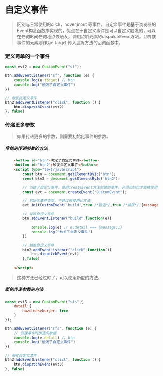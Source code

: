 # 自定义事件
> 区别与日常使用的click，hover,input 等事件，自定义事件是基于浏览器的Event构造函数来实现的，优点在于自定义事件是可以自定义触发的，可以在任何时间任何地点去触发，调用监听元素的dispatchEvent方法，监听该事件的元素则作为e.target 传入监听方法的回调函数中。

### 定义简单的一个事件

```js
const evt2 = new CustomEvent("sf");

btn.addEventListener("sf", function (e) {
	console.log(e.target) // btn 
	console.log("触发了自定义事件")
})

// 触发自定义事件
btn2.addEventListener("click", function () {
	btn.dispatchEvent(evt2)
}, false)
```

### 传递更多参数
> 如果传递更多的参数，则需要初始化事件的参数。

##### 传统的传递参数的方法
```html
    <button id="btn">绑定了自定义事件</button>
	<button id="btn2">触发自定义事件</button>
	<script type="text/javascript">
		const btn = document.getElementById('btn');
		const btn2 = document.getElementById('btn2');

		// 创建了自定义事件，使用createEvent方法创建的事件，必须初始化才能被使用，传入参数为 事件类型  CustomEvent是自定义事件类型
		const evt = document.createEvent("CustomEvent");

		// 初始化事件类型，不建议再使用此方法
		evt.initCustomEvent('build',true /*冒泡*/,true /*捕获*/,{message:1});

		// 监听自定义事件
		btn.addEventListener("build",function(e){

			console.log(e) // e.detail === {message:1}
			console.log("触发了自定义事件")
		})

		// 触发自定义事件
		btn2.addEventListener("click",function(){
			btn.dispatchEvent(evt)
		},false)
		
	</script>
```
> 这种方法已经过时了，可以使用新型的方法。
##### 新的传递参数的方法
```js
const evt3 = new CustomEvent("sfs",{
	detail:{
		hazcheeseburger: true
	}
});

btn.addEventListener("sfs", function (e) {
	// 创建事件时绑定的数据
	console.log(e.detail) // btn 
	console.log("触发了自定义事件")
})

// 触发自定义事件
btn2.addEventListener("click", function () {
	btn.dispatchEvent(evt3)
}, false)
```